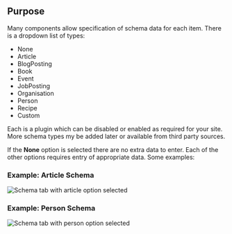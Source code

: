 <!-- Filename: Help4.x:Edit_Schema / Display title: Edit Schema -->

## Purpose

Many components allow specification of schema data for each item. There is a
dropdown list of types:

* None
* Article
* BlogPosting
* Book
* Event
* JobPosting
* Organisation
* Person
* Recipe
* Custom

Each is a plugin which can be disabled or enabled as required for your site. 
More schema types my be added later or available from third party sources.

If the **None** option is selected there are no extra data to enter. Each of 
the other options requires entry of appropriate data. Some examples:

### Example: Article Schema

![Schema tab with article option selected](../../../en/images/common-elements/articles-edit-schema-tab-article.png)

### Example: Person Schema

![Schema tab with person option selected](../../../en/images/common-elements/articles-edit-schema-tab-person.png)

